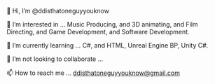 👋 Hi, I’m @ddisthatoneguyyouknow

👀 I’m interested in ... Music Producing, and 3D animating, and Film Directing, and Game Development, and Software Development.

🌱 I’m currently learning ... C#, and HTML, Unreal Engine BP, Unity C#.

💞️ I’m not looking to collaborate ...

📫 How to reach me ... ddisthatoneguyyouknow@gmail.com
